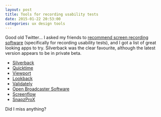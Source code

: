 ```yaml
---
layout: post
title: Tools for recording usability tests
date: 2015-01-22 20:53:00
categories: ux design tools
---
```


Good old Twitter… I asked my friends to [recommend screen recording software](https://twitter.com/benjystanton/status/690206840827834368) (specifically for recording usability tests), and I got a list of great looking apps to try. Silverback was the clear favourite, although the latest version appears to be in private beta.

<!--more-->

- [Silverback][1]
- [Quicktime][2]
- [Viewport][3]
- [Lookback][4]
- [Validately][5]
- [Open Broadcaster Software][6]
- [Screenflow][7]
- [SnapzProX][8]

[1]: https://silverbackapp.com/
[2]: https://support.apple.com/en-gb/HT201066
[3]: https://itunes.apple.com/gb/app/viewport/id953817966
[4]: https://lookback.io/
[5]: https://validately.com/
[6]: https://obsproject.com/
[7]: http://www.telestream.net/screenflow/overview.htm
[8]: http://www.ambrosiasw.com/utilities/snapzprox/

Did I miss anything?

